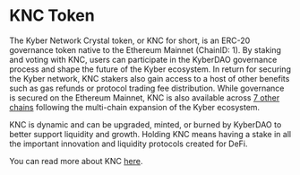 # KNC Token

The Kyber Network Crystal token, or KNC for short, is an ERC-20 governance token native to the Ethereum Mainnet (ChainID: 1). By staking and voting with KNC, users can participate in the KyberDAO governance process and shape the future of the Kyber ecosystem. In return for securing the Kyber network, KNC stakers also gain access to a host of other benefits such as gas refunds  or protocol trading fee distribution. While governance is secured on the Ethereum Mainnet, KNC is also available across [7 other chains](../kyberdao/contracts/kyberdao-contract-addresses.md) following the multi-chain expansion of the Kyber ecosystem.

KNC is dynamic and can be upgraded, minted, or burned by KyberDAO to better support liquidity and growth. Holding KNC means having a stake in all the important innovation and liquidity protocols created for DeFi.

You can read more about KNC [here](https://kyberswap.com/about/knc).
